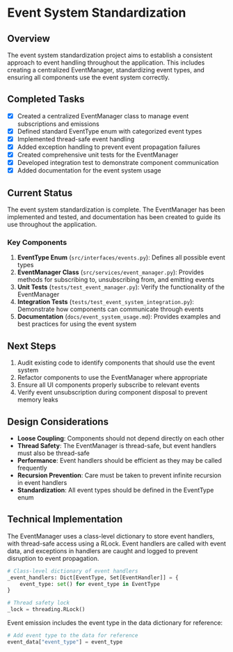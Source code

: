 # Event System Standardization

## Overview
The event system standardization project aims to establish a consistent approach to event handling throughout the application. This includes creating a centralized EventManager, standardizing event types, and ensuring all components use the event system correctly.

## Completed Tasks
- [x] Created a centralized EventManager class to manage event subscriptions and emissions
- [x] Defined standard EventType enum with categorized event types
- [x] Implemented thread-safe event handling
- [x] Added exception handling to prevent event propagation failures
- [x] Created comprehensive unit tests for the EventManager
- [x] Developed integration test to demonstrate component communication
- [x] Added documentation for the event system usage

## Current Status
The event system standardization is complete. The EventManager has been implemented and tested, and documentation has been created to guide its use throughout the application.

### Key Components
1. **EventType Enum** (`src/interfaces/events.py`): Defines all possible event types
2. **EventManager Class** (`src/services/event_manager.py`): Provides methods for subscribing to, unsubscribing from, and emitting events
3. **Unit Tests** (`tests/test_event_manager.py`): Verify the functionality of the EventManager
4. **Integration Tests** (`tests/test_event_system_integration.py`): Demonstrate how components can communicate through events
5. **Documentation** (`docs/event_system_usage.md`): Provides examples and best practices for using the event system

## Next Steps
1. Audit existing code to identify components that should use the event system
2. Refactor components to use the EventManager where appropriate
3. Ensure all UI components properly subscribe to relevant events
4. Verify event unsubscription during component disposal to prevent memory leaks

## Design Considerations
- **Loose Coupling**: Components should not depend directly on each other
- **Thread Safety**: The EventManager is thread-safe, but event handlers must also be thread-safe
- **Performance**: Event handlers should be efficient as they may be called frequently
- **Recursion Prevention**: Care must be taken to prevent infinite recursion in event handlers
- **Standardization**: All event types should be defined in the EventType enum

## Technical Implementation
The EventManager uses a class-level dictionary to store event handlers, with thread-safe access using a RLock. Event handlers are called with event data, and exceptions in handlers are caught and logged to prevent disruption to event propagation.

```python
# Class-level dictionary of event handlers
_event_handlers: Dict[EventType, Set[EventHandler]] = {
    event_type: set() for event_type in EventType
}

# Thread safety lock
_lock = threading.RLock()
```

Event emission includes the event type in the data dictionary for reference:
```python
# Add event type to the data for reference
event_data["event_type"] = event_type
``` 